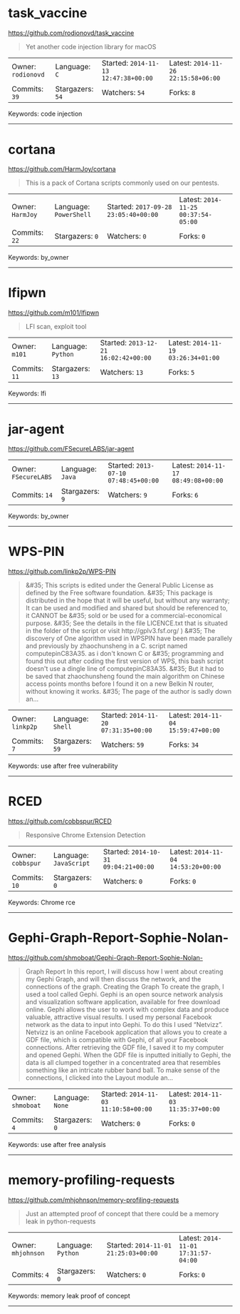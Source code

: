 # task_vaccine

https://github.com/rodionovd/task_vaccine
<blockquote>
Yet another code injection library for macOS
</blockquote>

<table><tr>
<tr><td>Owner: <code>rodionovd</code></td>
    <td>Language: <code>C</code></td>
    <td>Started: <code>2014-11-13 12:47:38+00:00</code></td>
    <td>Latest: <code>2014-11-26 22:15:58+06:00</code></td></tr>
<tr><td>Commits: <code>39</code></td>
    <td>Stargazers: <code>54</code></td>
    <td>Watchers: <code>54</code></td>
    <td>Forks: <code>8</code></td></tr>
</table>
Keywords: code injection

---

# cortana

https://github.com/HarmJoy/cortana
<blockquote>
This is a pack of Cortana scripts commonly used on our pentests.
</blockquote>

<table><tr>
<tr><td>Owner: <code>HarmJoy</code></td>
    <td>Language: <code>PowerShell</code></td>
    <td>Started: <code>2017-09-28 23:05:40+00:00</code></td>
    <td>Latest: <code>2014-11-25 00:37:54-05:00</code></td></tr>
<tr><td>Commits: <code>22</code></td>
    <td>Stargazers: <code>0</code></td>
    <td>Watchers: <code>0</code></td>
    <td>Forks: <code>0</code></td></tr>
</table>
Keywords: by_owner

---

# lfipwn

https://github.com/m101/lfipwn
<blockquote>
LFI scan, exploit tool
</blockquote>

<table><tr>
<tr><td>Owner: <code>m101</code></td>
    <td>Language: <code>Python</code></td>
    <td>Started: <code>2013-12-21 16:02:42+00:00</code></td>
    <td>Latest: <code>2014-11-19 03:26:34+01:00</code></td></tr>
<tr><td>Commits: <code>11</code></td>
    <td>Stargazers: <code>13</code></td>
    <td>Watchers: <code>13</code></td>
    <td>Forks: <code>5</code></td></tr>
</table>
Keywords: lfi

---

# jar-agent

https://github.com/FSecureLABS/jar-agent
<blockquote>
<no description>
</blockquote>

<table><tr>
<tr><td>Owner: <code>FSecureLABS</code></td>
    <td>Language: <code>Java</code></td>
    <td>Started: <code>2013-07-10 07:48:45+00:00</code></td>
    <td>Latest: <code>2014-11-17 08:49:08+00:00</code></td></tr>
<tr><td>Commits: <code>14</code></td>
    <td>Stargazers: <code>9</code></td>
    <td>Watchers: <code>9</code></td>
    <td>Forks: <code>6</code></td></tr>
</table>
Keywords: by_owner

---

# WPS-PIN

https://github.com/linkp2p/WPS-PIN
<blockquote>
 &amp;&#35;35; This scripts is edited under the General Public License as defined by the Free software foundation.  &amp;&#35;35; This package is distributed in the hope that it will be useful, but without any warranty; It can be used and modified and shared but should be referenced to, it CANNOT be  &amp;&#35;35; sold or be used for a commercial-economical purpose. &amp;&#35;35; See the details in the file LICENCE.txt that is situated in the folder of the script or visit http://gplv3.fsf.org/ )  &amp;&#35;35; The discovery of One algorithm used in WPSPIN have been made parallely and previously by zhaochunsheng in a C. script named computepinC83A35. as i don't known C or &amp;&#35;35; programming and found this out after coding the first version of WPS, this bash script doesn't use a dingle line of computepinC83A35. &amp;&#35;35; But it had to be saved that zhaochunsheng found the main algorithm on Chinese access points months before I found it on a new Belkin N router, without knowing it works. &amp;&#35;35; The page of the author is sadly down an...
</blockquote>

<table><tr>
<tr><td>Owner: <code>linkp2p</code></td>
    <td>Language: <code>Shell</code></td>
    <td>Started: <code>2014-11-20 07:31:35+00:00</code></td>
    <td>Latest: <code>2014-11-04 15:59:47+00:00</code></td></tr>
<tr><td>Commits: <code>7</code></td>
    <td>Stargazers: <code>59</code></td>
    <td>Watchers: <code>59</code></td>
    <td>Forks: <code>34</code></td></tr>
</table>
Keywords: use after free vulnerability

---

# RCED

https://github.com/cobbspur/RCED
<blockquote>
Responsive Chrome Extension Detection
</blockquote>

<table><tr>
<tr><td>Owner: <code>cobbspur</code></td>
    <td>Language: <code>JavaScript</code></td>
    <td>Started: <code>2014-10-31 09:04:21+00:00</code></td>
    <td>Latest: <code>2014-11-04 14:53:20+00:00</code></td></tr>
<tr><td>Commits: <code>10</code></td>
    <td>Stargazers: <code>0</code></td>
    <td>Watchers: <code>0</code></td>
    <td>Forks: <code>0</code></td></tr>
</table>
Keywords: Chrome rce

---

# Gephi-Graph-Report-Sophie-Nolan-

https://github.com/shmoboat/Gephi-Graph-Report-Sophie-Nolan-
<blockquote>
Graph Report   In this report, I will discuss how I went about creating my Gephi Graph, and will then discuss the network, and the connections of the graph.  Creating the Graph  To create the graph, I used a tool called Gephi. Gephi is an open source network analysis and visualization software application, available for free download online. Gephi allows the user to work with complex data and produce valuable, attractive visual results.   I used my personal Facebook network as the data to input into Gephi. To do this I used “Netvizz”. Netvizz is an online Facebook application that allows you to create a GDF file, which is compatible with Gephi, of all your Facebook connections. After retrieving the GDF file, I saved it to my computer and opened Gephi.   When the GDF file is inputted initially to Gephi, the data is all clumped together in a concentrated area that resembles something like an intricate rubber band ball. To make sense of the connections, I clicked into the Layout module an...
</blockquote>

<table><tr>
<tr><td>Owner: <code>shmoboat</code></td>
    <td>Language: <code>None</code></td>
    <td>Started: <code>2014-11-03 11:10:58+00:00</code></td>
    <td>Latest: <code>2014-11-03 11:35:37+00:00</code></td></tr>
<tr><td>Commits: <code>4</code></td>
    <td>Stargazers: <code>0</code></td>
    <td>Watchers: <code>0</code></td>
    <td>Forks: <code>0</code></td></tr>
</table>
Keywords: use after free analysis

---

# memory-profiling-requests

https://github.com/mhjohnson/memory-profiling-requests
<blockquote>
Just an attempted proof of concept that there could be a memory leak in python-requests
</blockquote>

<table><tr>
<tr><td>Owner: <code>mhjohnson</code></td>
    <td>Language: <code>Python</code></td>
    <td>Started: <code>2014-11-01 21:25:03+00:00</code></td>
    <td>Latest: <code>2014-11-01 17:31:57-04:00</code></td></tr>
<tr><td>Commits: <code>4</code></td>
    <td>Stargazers: <code>0</code></td>
    <td>Watchers: <code>0</code></td>
    <td>Forks: <code>0</code></td></tr>
</table>
Keywords: memory leak proof of concept

---


